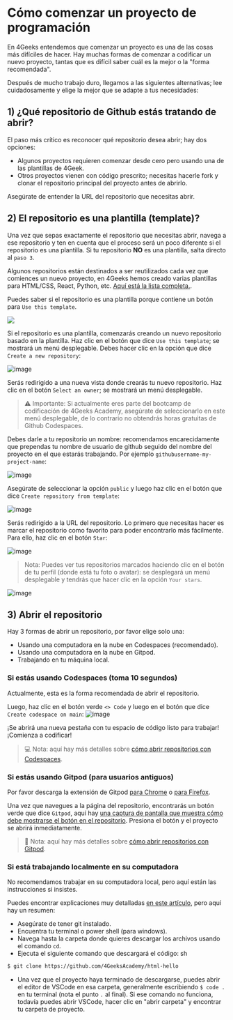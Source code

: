 # Cómo comenzar un proyecto de programación

En 4Geeks entendemos que comenzar un proyecto es una de las cosas más difíciles de hacer. Hay muchas formas de comenzar a codificar un nuevo proyecto, tantas que es difícil saber cuál es la mejor o la "forma recomendada".

Después de mucho trabajo duro, llegamos a las siguientes alternativas; lee cuidadosamente y elige la mejor que se adapte a tus necesidades:

## 1) ¿Qué repositorio de Github estás tratando de abrir?

El paso más crítico es reconocer qué repositorio desea abrir; hay dos opciones:
- Algunos proyectos requieren comenzar desde cero pero usando una de las plantillas de 4Geek.
- Otros proyectos vienen con código prescrito; necesitas hacerle fork y clonar el repositorio principal del proyecto antes de abrirlo.

Asegúrate de entender la URL del repositorio que necesitas abrir.

## 2) El repositorio es una plantilla (template)?

Una vez que sepas exactamente el repositorio que necesitas abrir, navega a ese repositorio y ten en cuenta que el proceso será un poco diferente si el repositorio es una plantilla. Si tu repositorio **NO** es una plantilla, salta directo al `paso 3`.

Algunos repositorios están destinados a ser reutilizados cada vez que comiences un nuevo proyecto, en 4Geeks hemos creado varias plantillas para HTML/CSS, React, Python, etc. [Aquí está la lista completa.](https://github.com/4GeeksAcademy/Templates-Boilerplates).

Puedes saber si el repositorio es una plantilla porque contiene un botón para `Use this template`.

![](https://raw.githubusercontent.com/breatheco-de/knowledge-base/main/images/template.png)

Si el repositorio es una plantilla, comenzarás creando un nuevo repositorio basado en la plantilla. Haz clic en el botón que dice `Use this template`; se mostrará un menú desplegable. Debes hacer clic en la opción que dice `Create a new repository`:

![image](https://user-images.githubusercontent.com/109599459/230989999-aeba16c4-c1c1-460a-b1bb-94631de6ccc4.png)

Serás redirigido a una nueva vista donde crearás tu nuevo repositorio. Haz clic en el botón `Select an owner`; se mostrará un menú desplegable.

> ⚠️ Importante: Si actualmente eres parte del bootcamp de codificación de 4Geeks Academy, asegúrate de seleccionarlo en este menú desplegable, de lo contrario no obtendrás horas gratuitas de Github Codespaces.

Debes darle a tu repositorio un nombre: recomendamos encarecidamente que prependas tu nombre de usuario de github seguido del nombre del proyecto en el que estarás trabajando. Por ejemplo `githubusername-my-project-name`:

![image](https://user-images.githubusercontent.com/109599459/230991453-38566874-f844-4027-9e7d-3662c7548c66.png)

Asegúrate de seleccionar la opción `public` y luego haz clic en el botón que dice `Create repository from template`:

![image](https://user-images.githubusercontent.com/109599459/230991967-9c08afca-1355-41a5-8a12-0464b98d7bbd.png)

Serás redirigido a la URL del repositorio. Lo primero que necesitas hacer es marcar el repositorio como favorito para poder encontrarlo más fácilmente. Para ello, haz clic en el botón `Star`:

![image](https://user-images.githubusercontent.com/109599459/230993816-8f404028-b109-40d5-a47c-e149ae6c17ae.png)

> Nota: Puedes ver tus repositorios marcados haciendo clic en el botón de tu perfil (donde está tu foto o avatar): se desplegará un menú desplegable y tendrás que hacer clic en la opción `Your stars`.

![image](https://user-images.githubusercontent.com/109599459/230994342-567b1526-c1fb-4d05-b108-f6f3ec4d4208.png)

## 3) Abrir el repositorio

Hay 3 formas de abrir un repositorio, por favor elige solo una:

- Usando una computadora en la nube en Codespaces (recomendado).
- Usando una computadora en la nube en Gitpod.
- Trabajando en tu máquina local.

### Si estás usando Codespaces (toma 10 segundos)

Actualmente, esta es la forma recomendada de abrir el repositorio.

Luego, haz clic en el botón verde `<> Code` y luego en el botón que dice `Create codespace on main`:
![image](https://user-images.githubusercontent.com/109599459/230995122-1c00d010-b6d4-4810-852e-1e1524797a34.png)

¡Se abrirá una nueva pestaña con tu espacio de código listo para trabajar! ¡Comienza a codificar!

> 💻 Nota: aquí hay más detalles sobre [cómo abrir repositorios con Codespaces](https://4geeks.com/lesson/how-to-use-github-codespaces).

### Si estás usando Gitpod (para usuarios antiguos)

Por favor descarga la extensión de Gitpod [para Chrome](https://chrome.google.com/webstore/detail/gitpod-always-ready-to-co/dodmmooeoklaejobgleioelladacbeki) o [para Firefox](https://addons.mozilla.org/en-US/firefox/addon/gitpod/).

Una vez que navegues a la página del repositorio, encontrarás un botón verde que dice `Gitpod`, aquí hay [una captura de pantalla que muestra cómo debe mostrarse el botón en el repositorio](https://storage.googleapis.com/breathecode-asset-images/15d7c805161244a5a38d7bbf82fb8d355073ad7ac195088a453fba5777c3ef99.png). Presiona el botón y el proyecto se abrirá inmediatamente.

> 🍊 Nota: aquí hay más detalles sobre [cómo abrir repositorios con Gitpod](https://4geeks.com/lesson/how-to-use-gitpod).

### Si está trabajando localmente en su computadora

No recomendamos trabajar en su computadora local, pero aquí están las instrucciones si insistes.

Puedes encontrar explicaciones muy detalladas [en este artículo](https://4geeks.com/how-to/github-clone-repository), pero aquí hay un resumen:

- Asegúrate de tener git instalado.
- Encuentra tu terminal o power shell (para windows).
- Navega hasta la carpeta donde quieres descargar los archivos usando el comando `cd`.
- Ejecuta el siguiente comando que descargará el código:
sh

```sh
$ git clone https://github.com/4GeeksAcademy/html-hello
```

- Una vez que el proyecto haya terminado de descargarse, puedes abrir el editor de VSCode en esa carpeta, generalmente escribiendo `$ code .` en tu terminal (nota el punto `.` al final). Si ese comando no funciona, todavía puedes abrir VSCode, hacer clic en "abrir carpeta" y encontrar tu carpeta de proyecto.
